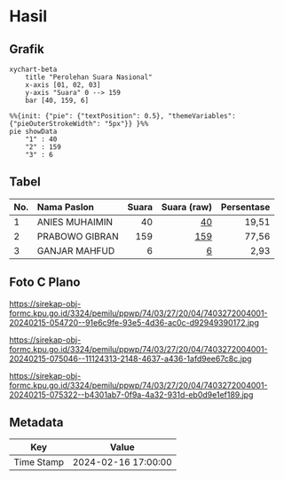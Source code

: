 # Hasil

## Grafik

```mermaid
xychart-beta
    title "Perolehan Suara Nasional"
    x-axis [01, 02, 03]
    y-axis "Suara" 0 --> 159
    bar [40, 159, 6]
```

```mermaid
%%{init: {"pie": {"textPosition": 0.5}, "themeVariables": {"pieOuterStrokeWidth": "5px"}} }%%
pie showData
    "1" : 40
    "2" : 159
    "3" : 6
```

## Tabel

| No. | Nama Paslon    | Suara | Suara (raw) | Persentase |
|:--- |:-------------- | -----:| -----------:| ----------:|
| 1   | ANIES MUHAIMIN | 40    | [40][p-1]   | 19,51      |
| 2   | PRABOWO GIBRAN | 159   | [159][p-2]  | 77,56      |
| 3   | GANJAR MAHFUD  | 6     | [6][p-3]    | 2,93       |


[p-1]: https://github.com/gigit-pemilu/pemilu-2024/blob/main/pilpres/hitung-suara/sub/74-sulawesi-tenggara/sub/03-muna/sub/27-tongkuno/sub/2004-lamorende/sub/001-tps/sub/paslon-1.txt
[p-2]: https://github.com/gigit-pemilu/pemilu-2024/blob/main/pilpres/hitung-suara/sub/74-sulawesi-tenggara/sub/03-muna/sub/27-tongkuno/sub/2004-lamorende/sub/001-tps/sub/paslon-2.txt
[p-3]: https://github.com/gigit-pemilu/pemilu-2024/blob/main/pilpres/hitung-suara/sub/74-sulawesi-tenggara/sub/03-muna/sub/27-tongkuno/sub/2004-lamorende/sub/001-tps/sub/paslon-3.txt

## Foto C Plano

https://sirekap-obj-formc.kpu.go.id/3324/pemilu/ppwp/74/03/27/20/04/7403272004001-20240215-054720--91e6c9fe-93e5-4d36-ac0c-d92949390172.jpg

https://sirekap-obj-formc.kpu.go.id/3324/pemilu/ppwp/74/03/27/20/04/7403272004001-20240215-075046--11124313-2148-4637-a436-1afd9ee67c8c.jpg

https://sirekap-obj-formc.kpu.go.id/3324/pemilu/ppwp/74/03/27/20/04/7403272004001-20240215-075322--b4301ab7-0f9a-4a32-931d-eb0d9e1ef189.jpg


## Metadata

| Key        | Value               |
| ---------- | ------------------- |
| Time Stamp | 2024-02-16 17:00:00 |



